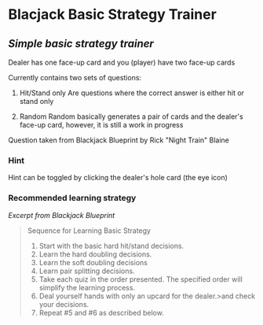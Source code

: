 # Blacjack Basic Strategy Trainer

## *Simple basic strategy trainer*

Dealer has one face-up card and you (player) have two face-up cards

Currently contains two sets of questions:

1. Hit/Stand only
Are questions where the correct answer is either hit or stand only

2. Random
Random basically generates a pair of cards and the dealer's face-up card, however, it is still a work in progress

Question taken from Blackjack Blueprint by Rick "Night Train" Blaine

### Hint 

Hint can be toggled by clicking the dealer's hole card (the eye icon)

### Recommended learning strategy

*Excerpt from Blackjack Blueprint*

>Sequence for Learning Basic Strategy
>
>1. Start with the basic hard hit/stand decisions.
>2. Learn the hard doubling decisions.
>3. Learn the soft doubling decisions
>4. Learn pair splitting decisions.
>5. Take each quiz in the order presented. The specified
>order will simplify the learning process.
>6. Deal yourself hands with only an upcard for the dealer.>and check your decisions.
>7. Repeat #5 and #6 as described below.



